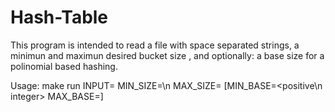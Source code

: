 # Hash-Table


This program is intended to read a file with space separated strings, a minimun and maximun desired bucket size , and optionally: a base size for a polinomial based hashing.



Usage: make run INPUT=<filename> MIN_SIZE=<positive integer>\n MAX_SIZE=<positive integer larger than MIN_SIZE> [MIN_BASE=<positive\n
              integer> MAX_BASE=<positive integer larger than MIN_BASE>]
